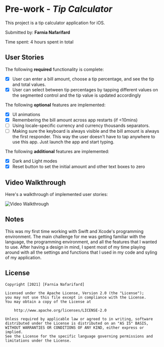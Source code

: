 # Pre-work - *Tip Calculator*

This project is a tip calculator application for iOS.

Submitted by: **Farnia Nafarifard**

Time spent: 4 hours spent in total

## User Stories

The following **required** functionality is complete:

* [x] User can enter a bill amount, choose a tip percentage, and see the tip and total values.
* [x] User can select between tip percentages by tapping different values on the segmented control and the tip value is updated accordingly

The following **optional** features are implemented:

* [x] UI animations
* [x] Remembering the bill amount across app restarts (if <10mins)
* [ ] Using locale-specific currency and currency thousands separators.
* [ ] Making sure the keyboard is always visible and the bill amount is always the first responder. This way the user doesn't have to tap anywhere to use this app. Just launch the app and start typing.

The following **additional** features are implemented:

- [x] Dark and Light modes
- [x] Reset button to set the initial amount and other text boxes to zero  

## Video Walkthrough

Here's a walkthrough of implemented user stories:

<img src='ezgif.com-gif-maker.gif![image](https://user-images.githubusercontent.com/72419925/113464557-64533a00-93e2-11eb-9074-67f56dc90938.png)
' title='Video Walkthrough' width='' alt='Video Walkthrough' />


## Notes

This was my first time working with Swift and Xcode's programming environment. The main challenge for me was getting familiar with the language, the programming environment, and all the features that I wanted to use. After having a design in mind, I spent most of my time playing around with all the settings and functions that I used in my code and syling of my application. 

## License

    Copyright [2021] [Farnia Nafarifard]

    Licensed under the Apache License, Version 2.0 (the "License");
    you may not use this file except in compliance with the License.
    You may obtain a copy of the License at

        http://www.apache.org/licenses/LICENSE-2.0

    Unless required by applicable law or agreed to in writing, software
    distributed under the License is distributed on an "AS IS" BASIS,
    WITHOUT WARRANTIES OR CONDITIONS OF ANY KIND, either express or implied.
    See the License for the specific language governing permissions and
    limitations under the License.
